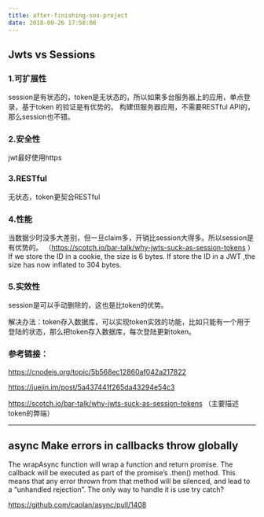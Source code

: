 ```yaml
---
title: after-finishing-sos-project
date: 2018-09-26 17:58:08
---
```


## Jwts vs Sessions

### 1.可扩展性
session是有状态的，token是无状态的，所以如果多台服务器上的应用，单点登录，基于token 的验证是有优势的。
构建但服务器应用，不需要RESTful API的，那么session也不错。
### 2.安全性
jwt最好使用https
### 3.RESTful
无状态，token更契合RESTful
### 4.性能
当数据少时没多大差别，但一旦claim多，开销比session大得多。所以session是有优势的。
（https://scotch.io/bar-talk/why-jwts-suck-as-session-tokens ）
If we store the ID in a cookie, the size is 6 bytes. If store the ID in a JWT ,the size has now inflated to 304 bytes.

### 5.实效性

session是可以手动删除的，这也是比token的优势。

解决办法：token存入数据库，可以实现token实效的功能，比如只能有一个用于登陆的状态，那么把token存入数据库，每次登陆更新token。


### 参考链接：
https://cnodejs.org/topic/5b568ec12860af042a217822

https://juejin.im/post/5a437441f265da43294e54c3

https://scotch.io/bar-talk/why-jwts-suck-as-session-tokens （主要描述token的弊端）

---

## async Make errors in callbacks throw globally

The wrapAsync function will wrap a function and return promise.
The callback will be executed as part of the promise’s .then() method.
This means that any error thrown from that method will be silenced, and lead to a “unhandled rejection”.
The only way to handle it is use try catch?

https://github.com/caolan/async/pull/1408
